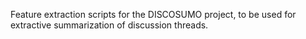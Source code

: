 Feature extraction scripts for the DISCOSUMO project, to be used for extractive summarization of discussion threads.